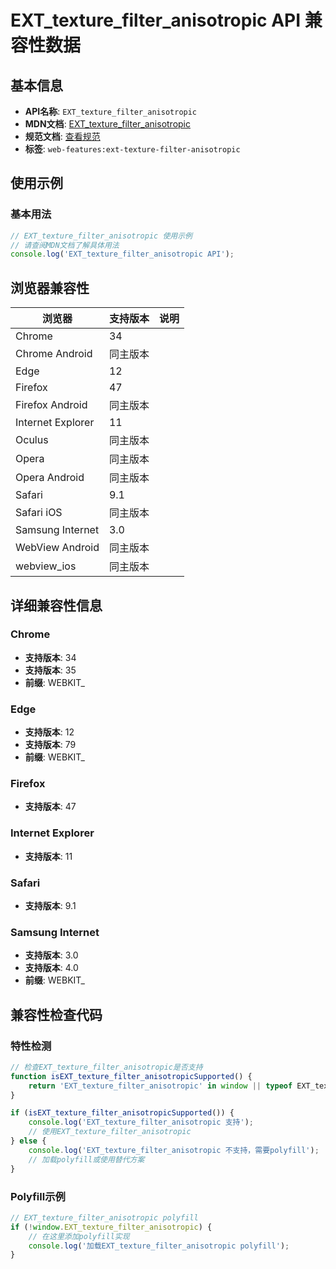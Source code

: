 # EXT_texture_filter_anisotropic API 兼容性数据

## 基本信息

- **API名称**: `EXT_texture_filter_anisotropic`
- **MDN文档**: [EXT_texture_filter_anisotropic](https://developer.mozilla.org/docs/Web/API/EXT_texture_filter_anisotropic)
- **规范文档**: [查看规范](https://registry.khronos.org/webgl/extensions/EXT_texture_filter_anisotropic/)
- **标签**: `web-features:ext-texture-filter-anisotropic`

## 使用示例

### 基本用法

```javascript
// EXT_texture_filter_anisotropic 使用示例
// 请查阅MDN文档了解具体用法
console.log('EXT_texture_filter_anisotropic API');
```

## 浏览器兼容性

| 浏览器 | 支持版本 | 说明 |
|--------|----------|------|
| Chrome | 34 |  |
| Chrome Android | 同主版本 |  |
| Edge | 12 |  |
| Firefox | 47 |  |
| Firefox Android | 同主版本 |  |
| Internet Explorer | 11 |  |
| Oculus | 同主版本 |  |
| Opera | 同主版本 |  |
| Opera Android | 同主版本 |  |
| Safari | 9.1 |  |
| Safari iOS | 同主版本 |  |
| Samsung Internet | 3.0 |  |
| WebView Android | 同主版本 |  |
| webview_ios | 同主版本 |  |

## 详细兼容性信息

### Chrome

- **支持版本**: 34
- **支持版本**: 35
- **前缀**: WEBKIT_

### Edge

- **支持版本**: 12
- **支持版本**: 79
- **前缀**: WEBKIT_

### Firefox

- **支持版本**: 47

### Internet Explorer

- **支持版本**: 11

### Safari

- **支持版本**: 9.1

### Samsung Internet

- **支持版本**: 3.0
- **支持版本**: 4.0
- **前缀**: WEBKIT_

## 兼容性检查代码

### 特性检测

```javascript
// 检查EXT_texture_filter_anisotropic是否支持
function isEXT_texture_filter_anisotropicSupported() {
    return 'EXT_texture_filter_anisotropic' in window || typeof EXT_texture_filter_anisotropic !== 'undefined';
}

if (isEXT_texture_filter_anisotropicSupported()) {
    console.log('EXT_texture_filter_anisotropic 支持');
    // 使用EXT_texture_filter_anisotropic
} else {
    console.log('EXT_texture_filter_anisotropic 不支持，需要polyfill');
    // 加载polyfill或使用替代方案
}
```

### Polyfill示例

```javascript
// EXT_texture_filter_anisotropic polyfill
if (!window.EXT_texture_filter_anisotropic) {
    // 在这里添加polyfill实现
    console.log('加载EXT_texture_filter_anisotropic polyfill');
}
```

